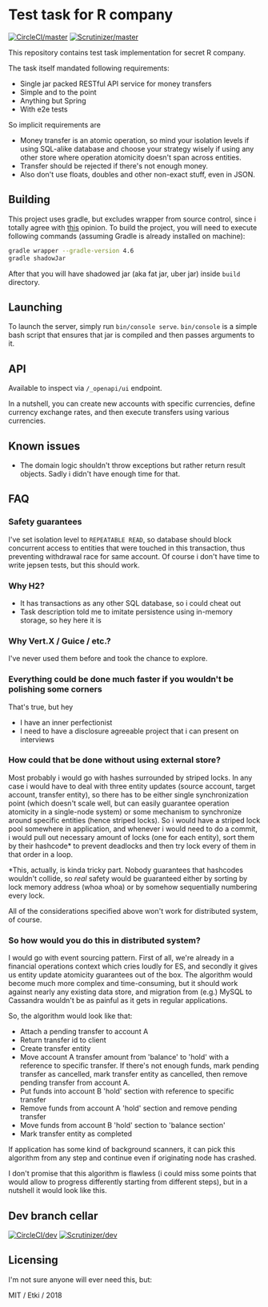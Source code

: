 # Test task for R company

[![CircleCI/master](https://img.shields.io/circleci/project/github/etki/revolving-skill-check/master.svg?style=flat-square)](https://circleci.com/gh/etki/java-event-sourcing/tree/master)
[![Scrutinizer/master](https://img.shields.io/scrutinizer/g/etki/revolving-skill-check/master.svg?style=flat-square)](https://scrutinizer-ci.com/g/etki/revolving-skill-check/?branch=master)

This repository contains test task implementation for secret R company.

The task itself mandated following requirements:

- Single jar packed RESTful API service for money transfers
- Simple and to the point
- Anything but Spring
- With e2e tests

So implicit requirements are

- Money transfer is an atomic operation, so mind your isolation levels
if using SQL-alike database and choose your strategy wisely if using any 
other store where operation atomicity doesn't span across entities.
- Transfer should be rejected if there's not enough money.
- Also don't use floats, doubles and other non-exact stuff, even in 
JSON.

## Building

This project uses gradle, but excludes wrapper from source control,
since i totally agree with [this](https://stackoverflow.com/a/42044733/2908793)
opinion. To build the project, you will need to execute following 
commands (assuming Gradle is already installed on machine):

```bash
gradle wrapper --gradle-version 4.6
gradle shadowJar
```

After that you will have shadowed jar (aka fat jar, uber jar) inside 
`build` directory.

## Launching

To launch the server, simply run `bin/console serve`. `bin/console`
is a simple bash script that ensures that jar is compiled and then
passes arguments to it.

## API

Available to inspect via `/_openapi/ui` endpoint.

In a nutshell, you can create new accounts with specific currencies,
define currency exchange rates, and then execute transfers using various
currencies.

## Known issues

- The domain logic shouldn't throw exceptions but rather return result
objects. Sadly i didn't have enough time for that.

## FAQ

### Safety guarantees

I've set isolation level to `REPEATABLE READ`, so database should block
concurrent access to entities that were touched in this transaction,
thus preventing withdrawal race for same account. Of course i don't have
time to write jepsen tests, but this should work.  

### Why H2?

- It has transactions as any other SQL database, so i could cheat out
- Task description told me to imitate persistence using in-memory 
storage, so hey here it is

### Why Vert.X / Guice / etc.?

I've never used them before and took the chance to explore.

### Everything could be done much faster if you wouldn't be polishing some corners

That's true, but hey

- I have an inner perfectionist
- I need to have a disclosure agreeable project that i can present on 
interviews

### How could that be done without using external store?

Most probably i would go with hashes surrounded by striped locks. In any
case i would have to deal with three entity updates (source account, 
target account, transfer entity), so there has to be either single 
synchronization point (which doesn't scale well, but can easily 
guarantee operation atomicity in a single-node system) or some mechanism
to synchronize around specific entities (hence striped locks). So i 
would have a striped lock pool somewhere in application, and whenever i
would need to do a commit, i would pull out necessary amount of locks
(one for each entity), sort them by their hashcode* to prevent deadlocks
and then try lock every of them in that order in a loop.

*This, actually, is kinda tricky part. Nobody guarantees that hashcodes
wouldn't collide, so *real* safety would be guaranteed either by sorting 
by lock memory address (whoa whoa) or by somehow sequentially numbering 
every lock.

All of the considerations specified above won't work for distributed 
system, of course.

### So how would you do this in distributed system?

I would go with event sourcing pattern. First of all, we're already in
a financial operations context which cries loudly for ES, and secondly 
it gives us entity update atomicity guarantees out of the box. The 
algorithm would become much more complex and time-consuming, but it 
should work against nearly any existing data store, and migration from 
(e.g.) MySQL to Cassandra wouldn't be as painful as it gets in regular
applications.

So, the algorithm would look like that:

- Attach a pending transfer to account A
- Return transfer id to client
- Create transfer entity
- Move account A transfer amount from 'balance' to 'hold' with a 
reference to specific transfer. If there's not enough funds, mark
pending transfer as cancelled, mark transfer entity as cancelled, then 
remove pending transfer from account A.
- Put funds into account B 'hold' section with reference to specific
transfer
- Remove funds from account A 'hold' section and remove pending
transfer
- Move funds from account B 'hold' section to 'balance section'
- Mark transfer entity as completed

If application has some kind of background scanners, it can pick this 
algorithm from any step and continue even if originating node has 
crashed.

I don't promise that this algorithm is flawless (i could miss some 
points that would allow to progress differently starting from different
steps), but in a nutshell it would look like this.

## Dev branch cellar

[![CircleCI/dev](https://img.shields.io/circleci/project/github/etki/revolving-skill-check/dev.svg?style=flat-square)](https://circleci.com/gh/etki/java-event-sourcing/tree/dev)
[![Scrutinizer/dev](https://img.shields.io/scrutinizer/g/etki/revolving-skill-check/dev.svg?style=flat-square)](https://scrutinizer-ci.com/g/etki/revolving-skill-check/?branch=dev)

## Licensing

I'm not sure anyone will ever need this, but:

MIT / Etki / 2018
